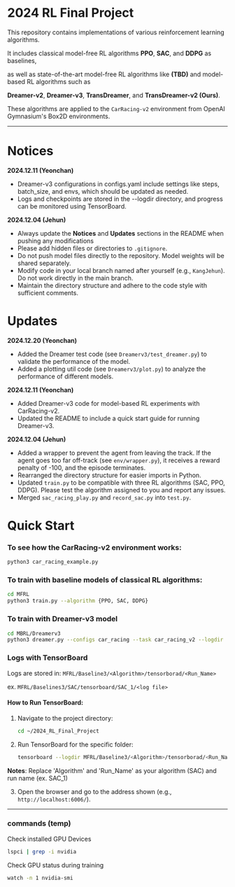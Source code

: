 # 2024 RL Final Project

This repository contains implementations of various reinforcement learning algorithms.

It includes classical model-free RL algorithms **PPO**, **SAC**, and **DDPG** as baselines, 

as well as state-of-the-art model-free RL algorithms like **(TBD)** and model-based RL algorithms such as 

**Dreamer-v2**, **Dreamer-v3**, **TransDreamer**, and **TransDreamer-v2 (Ours)**.

These algorithms are applied to the `CarRacing-v2` environment from OpenAI Gymnasium's Box2D environments.

---

# Notices
**2024.12.11 (Yeonchan)**
- Dreamer-v3 configurations in configs.yaml include settings like steps, batch_size, and envs, which should be updated as needed.
- Logs and checkpoints are stored in the --logdir directory, and progress can be monitored using TensorBoard.

**2024.12.04 (Jehun)**
- Always update the **Notices** and **Updates** sections in the README when pushing any modifications
- Please add hidden files or directories to `.gitignore`.
- Do not push model files directly to the repository. Model weights will be shared separately.
- Modify code in your local branch named after yourself (e.g., `KangJehun`). Do not work directly in the main branch.
- Maintain the directory structure and adhere to the code style with sufficient comments.

# Updates
**2024.12.20 (Yeonchan)**
- Added the Dreamer test code (see `Dreamerv3/test_dreamer.py`) to validate the performance of the model.
- Added a plotting util code (see `Dreamerv3/plot.py`) to analyze the performance of different models. 

**2024.12.11 (Yeonchan)**
- Added Dreamer-v3 code for model-based RL experiments with CarRacing-v2.
- Updated the README to include a quick start guide for running Dreamer-v3.

**2024.12.04 (Jehun)**
- Added a wrapper to prevent the agent from leaving the track. If the agent goes too far off-track (see `env/wrapper.py`), it receives a reward penalty of -100, and the episode terminates.
- Rearranged the directory structure for easier imports in Python.
- Updated `train.py` to be compatible with three RL algorithms (SAC, PPO, DDPG). Please test the algorithm assigned to you and report any issues.
- Merged `sac_racing_play.py` and `record_sac.py` into `test.py`.

# Quick Start

### To see how the CarRacing-v2 environment works:
```bash
python3 car_racing_example.py
```

### To train with baseline models of classical RL algorithms:
```bash
cd MFRL
python3 train.py --algorithm {PPO, SAC, DDPG}
```

### To train with Dreamer-v3 model 
```bash
cd MBRL/Dreamerv3
python3 dreamer.py --configs car_racing --task car_racing_v2 --logdir ./logdir/car_racing
```

### Logs with TensorBoard

Logs are stored in: `MFRL/Baseline3/<Algorithm>/tensorborad/<Run_Name>`

ex. `MFRL/Baselines3/SAC/tensorboard/SAC_1/<log file>`

#### How to Run TensorBoard:
1) Navigate to the project directory:
   
   ```bash
   cd ~/2024_RL_Final_Project
   ```

2) Run TensorBoard for the specific folder:
   
   ```bash
   tensorboard --logdir MFRL/Baseline3/<Algorithm>/tensorborad/<Run_Name>
   ```
**Notes**: Replace 'Algorithm' and 'Run_Name' as your algorithm (SAC) and run name (ex. SAC_1) 

3) Open the browser and go to the address shown (e.g., `http://localhost:6006/`).

---

### commands (temp)

Check installed GPU Devices

```bash
lspci | grep -i nvidia
```

Check GPU status during training

```bash
watch -n 1 nvidia-smi
```
